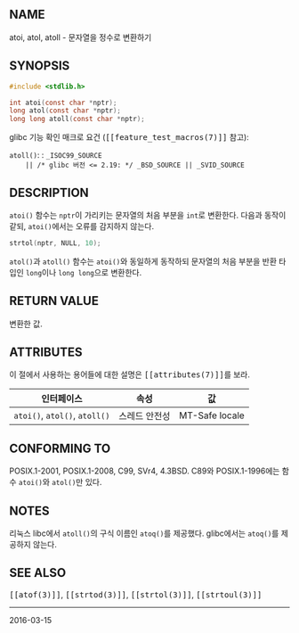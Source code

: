 ## NAME

atoi, atol, atoll - 문자열을 정수로 변환하기

## SYNOPSIS

```c
#include <stdlib.h>

int atoi(const char *nptr);
long atol(const char *nptr);
long long atoll(const char *nptr);
```

glibc 기능 확인 매크로 요건 (<tt>[[feature_test_macros(7)]]</tt> 참고):

`atoll()`:
:   `_ISOC99_SOURCE`<br>
    `    || /* glibc 버전 <= 2.19: */ _BSD_SOURCE || _SVID_SOURCE`

## DESCRIPTION

`atoi()` 함수는 `nptr`이 가리키는 문자열의 처음 부분을 `int`로 변환한다. 다음과 동작이 같되, `atoi()`에서는 오류를 감지하지 않는다.

```c
strtol(nptr, NULL, 10);
```

`atol()`과 `atoll()` 함수는 `atoi()`와 동일하게 동작하되 문자열의 처음 부분을 반환 타입인 `long`이나 `long long`으로 변환한다.

## RETURN VALUE

변환한 값.

## ATTRIBUTES

이 절에서 사용하는 용어들에 대한 설명은 <tt>[[attributes(7)]]</tt>를 보라.

| 인터페이스 | 속성 | 값 |
| --- | --- | --- |
| `atoi()`, `atol()`, `atoll()` | 스레드 안전성 | MT-Safe locale |

## CONFORMING TO

POSIX.1-2001, POSIX.1-2008, C99, SVr4, 4.3BSD. C89와 POSIX.1-1996에는 함수 `atoi()`와 `atol()`만 있다.

## NOTES

리눅스 libc에서 `atoll()`의 구식 이름인 `atoq()`를 제공했다. glibc에서는 `atoq()`를 제공하지 않는다.

## SEE ALSO

<tt>[[atof(3)]]</tt>, <tt>[[strtod(3)]]</tt>, <tt>[[strtol(3)]]</tt>, <tt>[[strtoul(3)]]</tt>

----

2016-03-15
